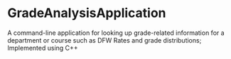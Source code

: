 # GradeAnalysisApplication
 A command-line application for looking up grade-related information for a department or course such as DFW Rates and grade distributions; Implemented using C++
